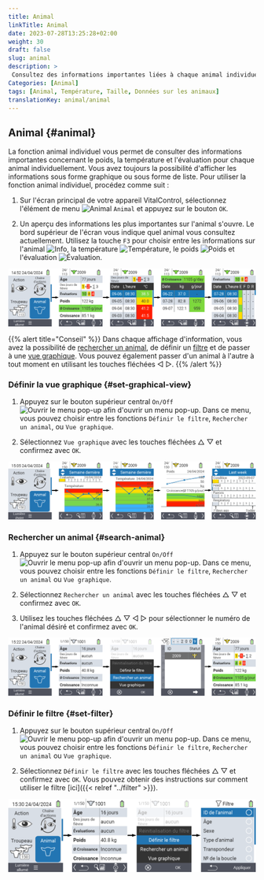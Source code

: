 ```yaml
---
title: Animal
linkTitle: Animal
date: 2023-07-28T13:25:28+02:00
weight: 30
draft: false
slug: animal
description: >
 Consultez des informations importantes liées à chaque animal individuellement.
Categories: [Animal]
tags: [Animal, Température, Taille, Données sur les animaux]
translationKey: animal/animal
---
```

## Animal {#animal}

La fonction animal individuel vous permet de consulter des informations importantes concernant le poids, la température et l'évaluation pour chaque animal individuellement. Vous avez toujours la possibilité d'afficher les informations sous forme graphique ou sous forme de liste. Pour utiliser la fonction animal individuel, procédez comme suit :

1. Sur l'écran principal de votre appareil VitalControl, sélectionnez l'élément de menu <img src="/icons/main/animal.svg" width="35" align="bottom" alt="Animal" /> `Animal` et appuyez sur le bouton `OK`.

2. Un aperçu des informations les plus importantes sur l'animal s'ouvre. Le bord supérieur de l'écran vous indique quel animal vous consultez actuellement. Utilisez la touche `F3` pour choisir entre les informations sur l'animal <img src="/icons/footer/info.svg" width="20" align="bottom" alt="Info" />, la température <img src="/icons/actions/temperature.svg" width="10" align="bottom" alt="Température" />, le poids  <img src="/icons/actions/weight.svg" width="20" align="bottom" alt="Poids" /> et l'évaluation <img src="/icons/actions/rating.svg" width="25" align="bottom" alt="Évaluation" />.

![VitalControl: Menu Animal](images/list.png "Affichage sous forme de liste")

{{% alert title="Conseil"  %}}
Dans chaque affichage d'information, vous avez la possibilité de [rechercher un animal](#search-animal), de définir un [filtre](#set-filter) et de passer à une [vue graphique](#set-graphical-view).
Vous pouvez également passer d'un animal à l'autre à tout moment en utilisant les touches fléchées ◁ ▷.
{{% /alert %}}

### Définir la vue graphique {#set-graphical-view}

1. Appuyez sur le bouton supérieur central `On/Off` <img src="/icons/footer/search_chart.svg" width="40" align="bottom" alt="Ouvrir le menu pop-up" /> afin d'ouvrir un menu pop-up. Dans ce menu, vous pouvez choisir entre les fonctions `Définir le filtre`, `Rechercher un animal`, ou `Vue graphique`.

2. Sélectionnez `Vue graphique` avec les touches fléchées △ ▽ et confirmez avec `OK`.

![VitalControl : Menu Animal](images/graphic.png "Représentation sous forme graphique")

### Rechercher un animal {#search-animal}

1. Appuyez sur le bouton supérieur central `On/Off` <img src="/icons/footer/search_chart.svg" width="40" align="bottom" alt="Ouvrir le menu pop-up" /> afin d'ouvrir un menu pop-up. Dans ce menu, vous pouvez choisir entre les fonctions `Définir le filtre`, `Rechercher un animal` ou `Vue graphique`.

2. Sélectionnez `Rechercher un animal` avec les touches fléchées △ ▽ et confirmez avec `OK`.

3. Utilisez les touches fléchées △ ▽ ◁ ▷ pour sélectionner le numéro de l'animal désiré et confirmez avec `OK`.

![VitalControl : Menu Animal](images/search.png "Rechercher un animal")

### Définir le filtre {#set-filter}

1. Appuyez sur le bouton supérieur central `On/Off` <img src="/icons/footer/search_chart.svg" width="40" align="bottom" alt="Ouvrir le menu pop-up" /> afin d'ouvrir un menu pop-up. Dans ce menu, vous pouvez choisir entre les fonctions `Définir le filtre`, `Rechercher un animal` ou `Vue graphique`.

2. Sélectionnez `Définir le filtre` avec les touches fléchées △ ▽ et confirmez avec `OK`.
Vous pouvez obtenir des instructions sur comment utiliser le filtre [ici]({{< relref "../filter" >}}).

![VitalControl : Menu Animal](images/filter.png "Définir le filtre")
